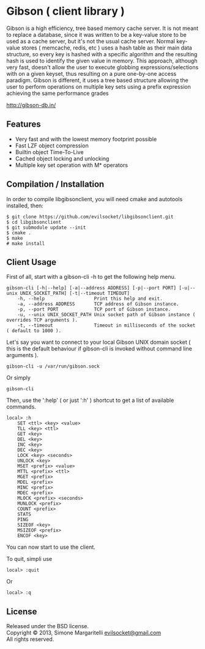 Gibson ( client library )
===

Gibson is a high efficiency, tree based memory cache server. It is not meant to replace a database, since it was written to be a key-value store to be used as a cache server, but it's not the usual cache server.
Normal key-value stores ( memcache, redis, etc ) uses a hash table as their main data structure, so every key is hashed with a specific algorithm and the resulting hash is used to identify the given value in memory. This approach, although very fast, doesn't allow the user to execute globbing expressions/selections with on a given keyset, thus resulting on a pure one-by-one access paradigm.
Gibson is different, it uses a tree based structure allowing the user to perform operations on multiple key sets using a prefix expression achieving the same performance grades

<http://gibson-db.in/>  

Features
---
* Very fast and with the lowest memory footprint possible
* Fast LZF object compression
* Builtin object Time-To-Live
* Cached object locking and unlocking
* Multiple key set operation with M* operators 


Compilation / Installation
---
In order to compile libgibsonclient, you will need cmake and autotools installed, then:

    $ git clone https://github.com/evilsocket/libgibsonclient.git
    $ cd libgibsonclient
    $ git submodule update --init
    $ cmake .
    $ make
    # make install

Client Usage
---
First of all, start with a gibson-cli -h to get the following help menu.

    gibson-cli [-h|--help] [-a|--address ADDRESS] [-p|--port PORT] [-u|--unix UNIX_SOCKET_PATH] [-t|--timeout TIMEOUT]
        -h, --help            	    Print this help and exit.
        -a, --address ADDRESS   	TCP address of Gibson instance.
        -p, --port PORT   		    TCP port of Gibson instance.
        -u, --unix UNIX_SOCKET_PATH Unix socket path of Gibson instance ( overrides TCP arguments ).
        -t, --timeout               Timeout in milliseconds of the socket ( default to 1000 ).

Let's say you want to connect to your local Gibson UNIX domain socket ( this is the default behaviour if gibson-cli is invoked without command line arguments ).

    gibson-cli -u /var/run/gibson.sock

Or simply

    gibson-cli

Then, use the ':help' ( or just ':h' ) shortcut to get a list of available commands.

    local> :h
        SET <ttl> <key> <value>
        TLL <key> <ttl>
        GET <key>
        DEL <key>
        INC <key>
        DEC <key>
        LOCK <key> <seconds>
        UNLOCK <key>
        MSET <prefix> <value>
        MTTL <prefix> <ttl>
        MGET <prefix>
        MDEL <prefix>
        MINC <prefix>
        MDEC <prefix>
        MLOCK <prefix> <seconds>
        MUNLOCK <prefix>
        COUNT <prefix>
        STATS
        PING
        SIZEOF <key>
        MSIZEOF <prefix>
        ENCOF <key>

You can now start to use the client.

To quit, simpli use

    local> :quit

Or

    local> :q

License
---

Released under the BSD license.  
Copyright &copy; 2013, Simone Margaritelli <evilsocket@gmail.com>  
All rights reserved.
